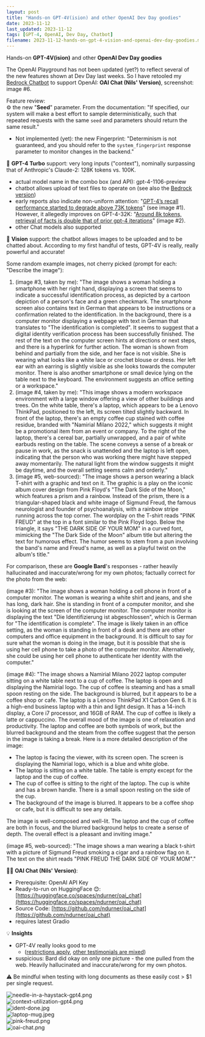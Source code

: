 ```yaml
---
layout: post
title: "Hands-on GPT-4V(ision) and other OpenAI Dev Day goodies"
date: 2023-11-12
last_updated: 2023-11-12
tags: [GPT-4, OpenAI, Dev Day, Chatbot]
filename: 2023-11-12-hands-on-gpt-4-vision-and-openai-dev-day-goodies.md
---
```


Hands-on **GPT-4V(ision)** and other **OpenAI Dev Day goodies**

The OpenAI Playground has not been updated (yet?) to reflect several of the new features shown at Dev Day last weeks. So I have retooled my [Bedrock Chatbot](amazon-bedrock-chat-nils-version) to support OpenAI: **OAI Chat (Nils' Version)**, screenshot: image #6.

Feature review:  
⚙️ the new "**Seed**" parameter. From the documentation: "If specified, our system will make a best effort to sample deterministically, such that repeated requests with the same `seed` and parameters should return the same result."

- Not implemented (yet): the new Fingerprint: "Determinism is not guaranteed, and you should refer to the `system_fingerprint` response parameter to monitor changes in the backend."

🚀 **GPT-4 Turbo** support: very long inputs ("context"), nominally surpassing that of Anthropic's Claude-2: 128K tokens vs. 100K.

- actual model name in the combo box (and API): gpt-4-1106-preview
- chatbot allows upload of text files to operate on (see also the [Bedrock version](amazon-bedrock-chat-nils-version))
- early reports also indicate non-uniform attention: "[GPT-4’s recall performance started to degrade above 73K tokens](https://x.com/GregKamradt/status/1722386725635580292?s=20)" (see image #1). However, it allegedly improves on GPT-4-32K: "[Around 8k tokens, retrieval of facts is double that of prior gpt-4 iterations](https://www.linkedin.com/posts/appenz_ok-so-long-context-windows-still-dont-work-activity-7128539381287587842-KFOJ?utm_source=share&utm_medium=member_desktop)" (image #2).
- other Chat models also supported

👀 **Vision** support: the chatbot allows images to be uploaded and to be chatted about. According to my first handful of tests, GPT-4V is really, really powerful and accurate!

Some random example images, not cherry picked (prompt for each: "Describe the image"):

1. (image #3, taken by me): "The image shows a woman holding a smartphone with her right hand, displaying a screen that seems to indicate a successful identification process, as depicted by a cartoon depiction of a person's face and a green checkmark. The smartphone screen also contains text in German that appears to be instructions or a confirmation related to the identification. In the background, there is a computer monitor displaying a webpage with text in German that translates to "The identification is completed". It seems to suggest that a digital identity verification process has been successfully finished. The rest of the text on the computer screen hints at directions or next steps, and there is a hyperlink for further action. The woman is shown from behind and partially from the side, and her face is not visible. She is wearing what looks like a white lace or crochet blouse or dress. Her left ear with an earring is slightly visible as she looks towards the computer monitor. There is also another smartphone or small device lying on the table next to the keyboard. The environment suggests an office setting or a workspace."
2. (image #4, taken by me): "This image shows a modern workspace environment with a large window offering a view of other buildings and trees. On the white table, there's a laptop, which appears to be a Lenovo ThinkPad, positioned to the left, its screen tilted slightly backward. In front of the laptop, there's an empty coffee cup stained with coffee residue, branded with "Namirial Milano 2022," which suggests it might be a promotional item from an event or company. To the right of the laptop, there's a cereal bar, partially unwrapped, and a pair of white earbuds resting on the table. The scene conveys a sense of a break or pause in work, as the snack is unattended and the laptop is left open, indicating that the person who was working there might have stepped away momentarily. The natural light from the window suggests it might be daytime, and the overall setting seems calm and orderly."
3. (image #5, web-sourced): "The image shows a person wearing a black T-shirt with a graphic and text on it. The graphic is a play on the iconic album cover design from Pink Floyd's "The Dark Side of the Moon," which features a prism and a rainbow. Instead of the prism, there is a triangular-shaped black and white image of Sigmund Freud, the famous neurologist and founder of psychoanalysis, with a rainbow stripe running across the top corner. The wordplay on the T-shirt reads "PINK FREUD" at the top in a font similar to the Pink Floyd logo. Below the triangle, it says "THE DARK SIDE OF YOUR MOM" in a curved font, mimicking the "The Dark Side of the Moon" album title but altering the text for humorous effect. The humor seems to stem from a pun involving the band's name and Freud's name, as well as a playful twist on the album's title."

For comparison, these are **Google Bard**'s responses - rather heavily hallucinated and inaccurate/wrong for my own photos; factually correct for the photo from the web:

(image #3): "The image shows a woman holding a cell phone in front of a computer monitor. The woman is wearing a white shirt and jeans, and she has long, dark hair. She is standing in front of a computer monitor, and she is looking at the screen of the computer monitor. The computer monitor is displaying the text "Die Identifizierung ist abgeschlossen", which is German for "The identification is complete". The image is likely taken in an office setting, as the woman is standing in front of a desk and there are other computers and office equipment in the background. It is difficult to say for sure what the woman is doing in the image, but it is possible that she is using her cell phone to take a photo of the computer monitor. Alternatively, she could be using her cell phone to authenticate her identity with the computer."

(image #4): "The image shows a Namirial Milano 2022 laptop computer sitting on a white table next to a cup of coffee. The laptop is open and displaying the Namirial logo. The cup of coffee is steaming and has a small spoon resting on the side. The background is blurred, but it appears to be a coffee shop or cafe. The laptop is a Lenovo ThinkPad X1 Carbon Gen 6. It is a high-end business laptop with a thin and light design. It has a 14-inch display, a Core i7 processor, and 16GB of RAM. The cup of coffee is likely a latte or cappuccino. The overall mood of the image is one of relaxation and productivity. The laptop and coffee are both symbols of work, but the blurred background and the steam from the coffee suggest that the person in the image is taking a break. Here is a more detailed description of the image:

- The laptop is facing the viewer, with its screen open. The screen is displaying the Namirial logo, which is a blue and white globe.
- The laptop is sitting on a white table. The table is empty except for the laptop and the cup of coffee.
- The cup of coffee is sitting to the right of the laptop. The cup is white and has a brown handle. There is a small spoon resting on the side of the cup.
- The background of the image is blurred. It appears to be a coffee shop or cafe, but it is difficult to see any details.

The image is well-composed and well-lit. The laptop and the cup of coffee are both in focus, and the blurred background helps to create a sense of depth. The overall effect is a pleasant and inviting image."

(image #5, web-sourced): "The image shows a man wearing a black t-shirt with a picture of Sigmund Freud smoking a cigar and a rainbow flag on it. The text on the shirt reads "PINK FREUD THE DARK SIDE OF YOUR MOM"."

🙋‍♂️ **OAI Chat (Nils' Version)**:

- Prerequisite: OpenAI API Key
- Ready-to-run on HuggingFace 😊: [https://huggingface.co/spaces/ndurner/oai_chat](https://huggingface.co/spaces/ndurner/oai_chat)
- Source Code: [https://github.com/ndurner/oai_chat](https://github.com/ndurner/oai_chat)
- requires latest Gradio

💡 **Insights**

- GPT-4V really looks good to me
  - ([restrictions apply](https://platform.openai.com/docs/guides/vision/limitations), [other testimonials are mixed](https://x.com/HuaxiuYaoML/status/1721742474568253634?s=20))
- suspicious: Bard did okay on only one picture - the one pulled from the web. Heavily hallucinated and inaccurate/wrong for my own photos.

⚠️ Be mindful when testing with long documents as these easily cost > $1 per single request.

![needle-in-a-haystack-gpt4.png](assets/img/needle-in-a-haystack-gpt4.png)\
![context-utilization-gpt4.png](assets/img/context-utilization-gpt4.png)\
![ident-done.jpg](assets/img/ident-done.jpg)\
![laptop-mug.jpeg](assets/img/laptop-mug.jpeg)\
![pink-freud.png](assets/img/pink-freud.png)\
![oai-chat.png](assets/img/oai-chat.png)

